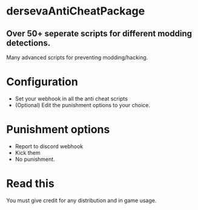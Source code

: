 # dersevaAntiCheatPackage
Over 50+ seperate scripts for different modding detections.
----
Many advanced scripts for preventing modding/hacking.
# Configuration
- Set your webhook in all the anti cheat scripts
- (Optional) Edit the punishment options to your choice.
# Punishment options
- Report to discord webhook
- Kick them
- No punishment.
# Read this
You must give credit for any distribution and in game usage.
